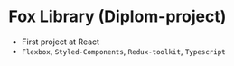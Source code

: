 # Fox Library (Diplom-project)

- First project at React
- `Flexbox`, `Styled-Components`, `Redux-toolkit`, `Typescript`
